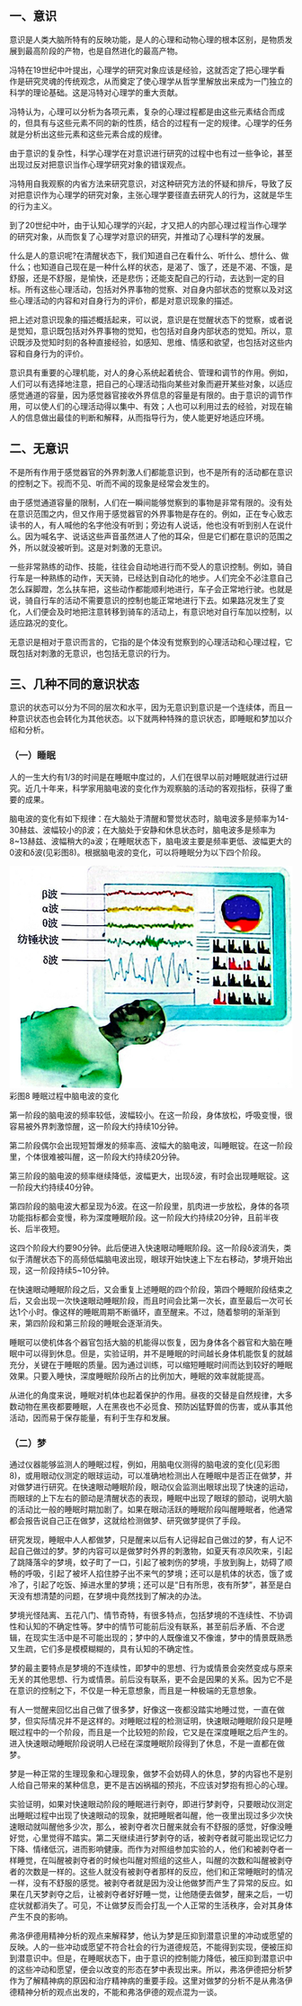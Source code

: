 
## 一、意识

意识是人类大脑所特有的反映功能，是人的心理和动物心理的根本区别，是物质发展到最高阶段的产物，也是自然进化的最高产物。

冯特在19世纪中叶提出，心理学的研究对象应该是经验，这就否定了把心理学看作是研究灵魂的传统观念，从而奠定了使心理学从哲学里解放出来成为一门独立的科学的理论基础。这是冯特对心理学的重大贡献。

冯特认为，心理可以分析为各项元素，复杂的心理过程都是由这些元素结合而成的，但具有与这些元素不同的新的性质，结合的过程有一定的规律。心理学的任务就是分析出这些元素和这些元素合成的规律。

由于意识的复杂性，科学心理学在对意识进行研究的过程中也有过一些争论，甚至出现过反对把意识当作心理学研究对象的错误观点。

冯特用自我观察的内省方法来研究意识，对这种研究方法的怀疑和排斥，导致了反对把意识作为心理学的研究对象，主张心理学要径直去研究人的行为，这就是华生的行为主义。

到了20世纪中叶，由于认知心理学的兴起，才又把人的内部心理过程当作心理学的研究对象，从而恢复了心理学对意识的研究，并推动了心理科学的发展。

什么是人的意识呢?在清醒状态下，我们知道自己在看什么、听什么、想什么、做什么；也知道自己现在是一种什么样的状态，是渴了、饿了，还是不渴、不饿，是舒服，还是不舒服，是愉快，还是悲伤；还能支配自己的行动，去达到一定的目标。所有这些心理活动，包括对外界事物的觉察、对自身内部状态的觉察以及对这些心理活动的内容和对自身行为的评价，都是对意识现象的描述。

把上述对意识现象的描述概括起来，可以说，意识是在觉醒状态下的觉察，或者说是觉知，意识既包括对外界事物的觉知，也包括对自身内部状态的觉知。所以，意识既涉及觉知时刻的各种直接经验，如感知、思维、情感和欲望，也包括对这些内容和自身行为的评价。

意识具有重要的心理机能，对人的身心系统起着统合、管理和调节的作用。例如，人们可以有选择地注意，把自己的心理活动指向某些对象而避开某些对象，以适应感觉通道的容量，因为感觉器官接收外界信息的容量是有限的。由于意识的调节作用，可以使人们的心理活动得以集中、有效；人也可以利用过去的经验，对现在输人的信息做出最佳的判断和解释，从而指导行为，使人能更好地适应环境。

## 二、无意识

不是所有作用于感觉器官的外界刺激人们都能意识到，也不是所有的活动都在意识的控制之下。视而不见、听而不闻的现象是经常会发生的。

由于感觉通道容量的限制，人们在一瞬间能够觉察到的事物是非常有限的。没有处在意识范围之内，但又作用于感觉器官的外界事物是存在的。例如，正在专心致志读书的人，有人喊他的名字他没有听到；旁边有人说话，他也没有听到别人在说什么。因为喊名字、说话这些声音虽然进人了他的耳朵，但是它们都在意识的范围之外，所以就没被听到。这是对刺激的无意识。

一些非常熟练的动作、技能，往往会自动地进行而不受人的意识控制。例如，骑自行车是一种熟练的动作，天天骑，已经达到自动化的地步。人们完全不必注意自己怎么踩脚蹬，怎么扶车把，这些动作都能顺利地进行，车子会正常地行驶。也就是说，骑自行车的活动不需要意识的控制也能正常地进行下去。如果路况发生了变化，人们便会及时地把注意转移到骑车的活动上，有意识地对自行车加以控制，以适应路况的变化。

无意识是相对于意识而言的，它指的是个体没有觉察到的心理活动和心理过程，它既包括对刺激的无意识，也包括无意识的行为。

## 三、几种不同的意识状态

意识的状态可以分为不同的层次和水平，因为无意识到意识是一个连续体，而且一种意识状态也会转化为其他状态。以下就两种特殊的意识状态，即睡眠和梦加以介绍和分析。

### （一）睡眠

人的一生大约有1/3的时间是在睡眠中度过的，人们在很早以前对睡眠就进行过研究。近几十年来，科学家用脑电波的变化作为观察脑的活动的客观指标，获得了重要的成果。

脑电波的变化有如下规律：在大脑处于清醒和警觉状态时，脑电波多是频率为14-30赫兹、波幅较小的β波；在大脑处于安静和休息状态时，脑电波多是频率为8~13赫兹、波幅稍大的a波；在睡眠状态下，脑电波主要是频率更低、波幅更大的0波和δ波(见彩图8)。根据脑电波的变化，可以将睡眠分为以下四个阶段。

![睡眠过程中脑电波的变化](/images/opus/unclassified/theory/cg8.jpg "彩图8 睡眠过程中脑电波的变化")<br/>
彩图8 睡眠过程中脑电波的变化

第一阶段的脑电波的频率较低，波幅较小。在这一阶段，身体放松，呼吸变慢，很容易被外界刺激惊醒，这一阶段大约持续10分钟。

第二阶段偶尔会出现短暂爆发的频率高、波幅大的脑电波，叫睡眠锭。在这一阶段里，个体很难被叫醒，这一阶段大约持续20分钟。

第三阶段的脑电波的频率继续降低，波幅更大，出现δ波，有时会出现睡眠锭。这一阶段大约持续40分钟。

第四阶段的脑电波大都呈现为δ波。在这一阶段里，肌肉进一步放松，身体的各项功能指标都会变慢，称为深度睡眠阶段。这一阶段大约持续20分钟，且前半夜长、后半夜短。

这四个阶段大约要90分钟。此后便进入快速眼动睡眠阶段。这一阶段δ波消失，类似于清醒状态下的高频低幅脑电波出现，眼球开始快速上下左右移动，梦境开始出现，这一阶段持续5~10分钟。

在快速眼动睡眠阶段之后，又会重复上述睡眠的四个阶段，第四个睡眠阶段结束之后，又会出现一次快速眼动睡眠阶段，而且时间会比第一次长，直至最后一次可长达1个小时。像这样的睡眠周期不断循环，直至醒来。不过，随着黎明的渐渐到来，第四阶段和第三阶段的睡眠会逐渐消失。

睡眠可以使机体各个器官包括大脑的机能得以恢复，因为身体各个器官和大脑在睡眠中可以得到休息。但是，实验证明，并不是睡眠的时间越长身体机能恢复的就越充分，关键在于睡眠的质量。因为通过训练，可以缩短睡眠时间而达到较好的睡眠效果。只要入睡快，深度睡眠阶段所占的比例加大，睡眠的效率就能提高。

从进化的角度来说，睡眠对机体也起着保护的作用。昼夜的交替是自然规律，大多数动物在黑夜都要睡眠，人在黑夜也不必觅食、预防凶猛野兽的伤害，或从事其他活动，因而易于保存能量，有利于生存和发展。

### （二）梦

通过仪器能够监测人的睡眠过程，例如，用脑电仪测得的脑电波的变化(见彩图8)，或用眼动仪测定的眼球运动，可以准确地检测出人在睡眠中是否正在做梦，并对做梦进行研究。在快速眼动睡眠阶段，眼动仪会监测出眼球出现了快速的运动，而眼球的上下左右的颤动是清醒状态的表现，睡眠中出现了眼球的颤动，说明大脑的活动比一般的睡眠时期加剧了。如果在眼动活跃的睡眠阶段叫醒睡眠者，他通常都会报告说自己正在做梦，这就给检测做梦、研究做梦提供了手段。

研究发现，睡眠中人人都做梦，只是醒来以后有人记得起自己做过的梦，有人记不起自己做过的梦。梦的内容可以是做梦时外界的刺激物，如夏天有凉风吹来，引起了跳降落伞的梦境，蚊子町了一口，引起了被刺伤的梦境，手放到胸上，妨碍了顺畅的呼吸，引起了被坏人掐住脖子出不来气的梦境；还可以是机体的状态，饿了或冷了，引起了吃饭、掉进水里的梦境；还可以是“日有所思，夜有所梦”，甚至是白天没有想清楚的问题，在梦境中竟然找到了解决的办法。

梦境光怪陆离、五花八门、情节奇特，有很多特点，包括梦境的不连续性、不协调性和认知的不确定性等。梦中的情节可能前后没有联系，甚至前后矛盾、不合逻辑，在现实生活中是不可能出现的；梦中的人既像谁又不像谁，梦中的情景既熟悉又生疏，它们多是模模糊糊的，具有认知的不确定性。

梦的最主要特点是梦境的不连续性，即梦中的思想、行为或情景会突然变成与原来无关的其他思想、行为或情景。前后没有联系，更不会是因果的关系。因为它不是在意识的控制之下，不仅是一种无意想象，而且是一种极端的无意想象。

有人一觉醒来回忆出自己做了很多梦，好像这一夜都没踏实地睡过觉，一直在做梦，但实际情况并不是这样的。对睡眠过程的检测证明，快速眼动睡眠阶段只是睡眠过程中的一个阶段，而且是一个比较短的阶段，它又是在深度睡眠之后产生的。进入快速眼动睡眠阶段说明人已经在深度睡眠阶段得到了休息，不是一直都在做梦。

梦是一种正常的生理现象和心理现象，做梦不会妨碍人的休息，梦的内容也不是别人给自己带来的某种信息，更不是吉凶祸福的预兆，不应该对梦抱有担心的心理。

实验证明，如果对快速眼动阶段的睡眠进行剥夺，即进行梦剥夺，只要眼动仪测定出睡眠过程中出现了快速眼动的现象，就把睡眠者叫醒，他一夜里出现过多少次快速眼动就叫醒他多少次，那么，被剥夺者次日醒来就会有不舒服的感觉，好像没睡好觉，心里觉得不踏实。第二天继续进行梦剥夺的话，被剥夺者就可能出现记忆力下降、情绪低沉，进而影响健康。而作为对照组参加实验的人，他们和被剥夺者一样睡觉，在叫醒被剥夺者的时候也叫醒对照组的这些人，叫醒的次数和叫醒被剥夺者的次数是一样的。这些人就没有被剥夺者那样的反应，他们和正常睡眠时的情况一样，没有不舒服的感觉。被剥夺者就是因为没让他做梦而产生了异常的反应。如果在几天梦剥夺之后，让被剥夺者好好睡一觉，让他随便去做梦，醒来之后，一切症状就都消失了。可见，不让做梦反而会打乱一个人正常的生活秩序，会对其身体产生不良的影响。

弗洛伊德用精神分析的观点来解释梦，他认为梦是压抑到潜意识里的冲动或愿望的反映。人的一些冲动或愿望不符合社会的行为道德规范，不能得到实现，便被压抑到潜意识中。但是，在睡眠状态下，由于意识的控制能力降低，被压抑到潜意识中的这些冲动和愿望，便会以改变的形态在梦中表现出来。所以，弗洛伊德把分析梦作为了解精神病的原因和治疗精神病的重要手段。这里对做梦的分析不是从弗洛伊德精神分析的观点出发的，不能和弗洛伊德的观点混为一谈。
